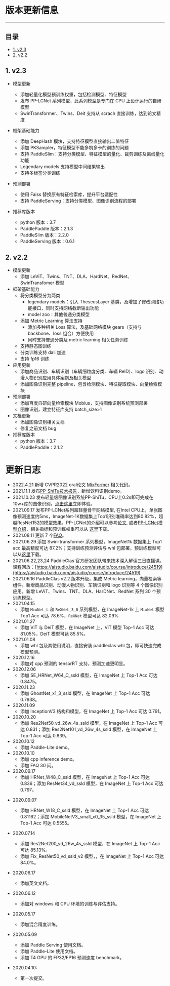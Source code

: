 # 版本更新信息
----------
## 目录
* [1. v2.3](#1)
* [2. v2.2](#2)

<a name='1'></a>

## 1. v2.3

- 模型更新
  - 添加轻量化模型预训练权重，包括检测模型、特征模型
  - 发布 PP-LCNet 系列模型，此系列模型是专门在 CPU 上设计运行的自研模型
  - SwinTransformer、Twins、Deit 支持从 scrach 直接训练，达到论文精度
- 框架基础能力
  - 添加 DeepHash 模块，支持特征模型直接输出二值特征
  - 添加 PKSampler，特征模型不能多机多卡的训练的问题
  - 支持 PaddleSlim：支持分类模型、特征模型的量化、裁剪训练及离线量化功能
  - Legendary models 支持模型中间结果输出
  - 支持多标签分类训练
- 预测部署
  - 使用 Faiss 替换原有特征检索库，提升平台适配性
  - 支持 PaddleServing：支持分类模型、图像识别流程的部署

- 推荐库版本
  - python 版本：3.7
  - PaddlePaddle 版本：2.1.3
  - PaddleSlim 版本：2.2.0
  - PaddleServing 版本：0.6.1

<a name='2'></a>

## 2. v2.2

- 模型更新
  - 添加 LeViT、Twins、TNT、DLA、HardNet、RedNet、SwinTransfomer 模型
- 框架基础能力
  - 将分类模型分为两类
    -  legendary models：引入 TheseusLayer 基类，及增加了修改网络功能接口，同时支持网络截断输出功能
    - model zoo：其他普通分类模型
  - 添加 Metric Learning 算法支持
    - 添加多种相关 Loss 算法，及基础网络模块 gears（支持与 backbone、loss 组合）方便使用
    - 同时支持普通分类及 metric learning 相关任务训练
  - 支持静态图训练
  - 分类训练支持 dali 加速
  - 支持 fp16 训练
- 应用更新
  - 添加商品识别、车辆识别（车辆细粒度分类、车辆 ReID）、logo 识别、动漫人物识别应用具体案例及相关模型
  - 添加图像识别完整 pipeline，包含检测模块、特征提取模块、向量检索模块
- 预测部署
  - 添加百度自研向量检索模块 Mobius，支持图像识别系统预测部署
  - 图像识别，建立特征库支持 batch_size>1
- 文档更新
  - 添加图像识别相关文档
  - 修复之前文档 bug
- 推荐库版本
  - python 版本：3.7
  - PaddlePaddle：2.1.2

# 更新日志

- 2022.4.21 新增 CVPR2022 oral论文 [MixFormer](https://arxiv.org/pdf/2204.02557.pdf) 相关[代码](https://github.com/PaddlePaddle/PaddleClas/pull/1820/files)。
- 2021.11.1 发布[PP-ShiTu技术报告](https://arxiv.org/pdf/2111.00775.pdf)，新增饮料识别demo。
- 2021.10.23 发布轻量级图像识别系统PP-ShiTu，CPU上0.2s即可完成在10w+库的图像识别。[点击这里](../quick_start/quick_start_recognition.md)立即体验。
- 2021.09.17 发布PP-LCNet系列超轻量骨干网络模型, 在Intel CPU上，单张图像预测速度约5ms，ImageNet-1K数据集上Top1识别准确率达到80.82%，超越ResNet152的模型效果。PP-LCNet的介绍可以参考[论文](https://arxiv.org/pdf/2109.15099.pdf), 或者[PP-LCNet模型介绍](../models/PP-LCNet.md)，相关指标和预训练权重可以从 [这里](../algorithm_introduction/ImageNet_models.md)下载。
- 2021.08.11 更新 7 个[FAQ](../faq_series/faq_2021_s2.md)。
- 2021.06.29 添加 Swin-transformer 系列模型，ImageNet1k 数据集上 Top1 acc 最高精度可达 87.2%；支持训练预测评估与 whl 包部署，预训练模型可以从[这里](../algorithm_introduction/ImageNet_models.md)下载。
- 2021.06.22,23,24 PaddleClas 官方研发团队带来技术深入解读三日直播课。课程回放：[https://aistudio.baidu.com/aistudio/course/introduce/24519](https://aistudio.baidu.com/aistudio/course/introduce/24519)
- 2021.06.16 PaddleClas v2.2 版本升级，集成 Metric learning，向量检索等组件。新增商品识别、动漫人物识别、车辆识别和 logo 识别等 4 个图像识别应用。新增 LeViT、Twins、TNT、DLA、HarDNet、RedNet 系列 30 个预训练模型。
- 2021.04.15
   - 添加 `MixNet_L` 和 `ReXNet_3_0` 系列模型，在 ImageNet-1k 上 `MixNet` 模型 Top1 Acc 可达 78.6%，`ReXNet` 模型可达 82.09%
- 2021.01.27
   * 添加 ViT 与 DeiT 模型，在 ImageNet 上，ViT 模型 Top-1 Acc 可达 81.05%，DeiT 模型可达 85.5%。
- 2021.01.08
    * 添加 whl 包及其使用说明，直接安装 paddleclas whl 包，即可快速完成模型预测。
- 2020.12.16
    * 添加对 cpp 预测的 tensorRT 支持，预测加速更明显。
- 2020.12.06
    * 添加 SE_HRNet_W64_C_ssld 模型，在 ImageNet 上 Top-1 Acc 可达 0.8475。
- 2020.11.23
    * 添加 GhostNet_x1_3_ssld 模型，在 ImageNet 上 Top-1 Acc 可达 0.7938。
- 2020.11.09
    * 添加 InceptionV3 结构和模型，在 ImageNet 上 Top-1 Acc 可达 0.791。
- 2020.10.20
    * 添加 Res2Net50_vd_26w_4s_ssld 模型，在 ImageNet 上 Top-1 Acc 可达 0.831；添加 Res2Net101_vd_26w_4s_ssld 模型，在 ImageNet 上 Top-1 Acc 可达 0.839。
- 2020.10.12
    * 添加 Paddle-Lite demo。
- 2020.10.10
    * 添加 cpp inference demo。
    * 添加 FAQ 30 问。
- 2020.09.17
    * 添加 HRNet_W48_C_ssld 模型，在 ImageNet 上 Top-1 Acc 可达 0.836；添加 ResNet34_vd_ssld 模型，在 ImageNet 上 Top-1 Acc 可达 0.797。

* 2020.09.07
    * 添加 HRNet_W18_C_ssld 模型，在 ImageNet 上 Top-1 Acc 可达 0.81162；添加 MobileNetV3_small_x0_35_ssld 模型，在 ImageNet 上 Top-1 Acc 可达 0.5555。

* 2020.07.14
    * 添加 Res2Net200_vd_26w_4s_ssld 模型，在 ImageNet 上 Top-1 Acc 可达 85.13%。
    * 添加 Fix_ResNet50_vd_ssld_v2 模型，，在 ImageNet 上 Top-1 Acc 可达 84.0%。

* 2020.06.17
    * 添加英文文档。

* 2020.06.12
    * 添加对 windows 和 CPU 环境的训练与评估支持。

* 2020.05.17
    * 添加混合精度训练。

* 2020.05.09
    * 添加 Paddle Serving 使用文档。
    * 添加 Paddle-Lite 使用文档。
    * 添加 T4 GPU 的 FP32/FP16 预测速度 benchmark。

* 2020.04.10:
    * 第一次提交。

